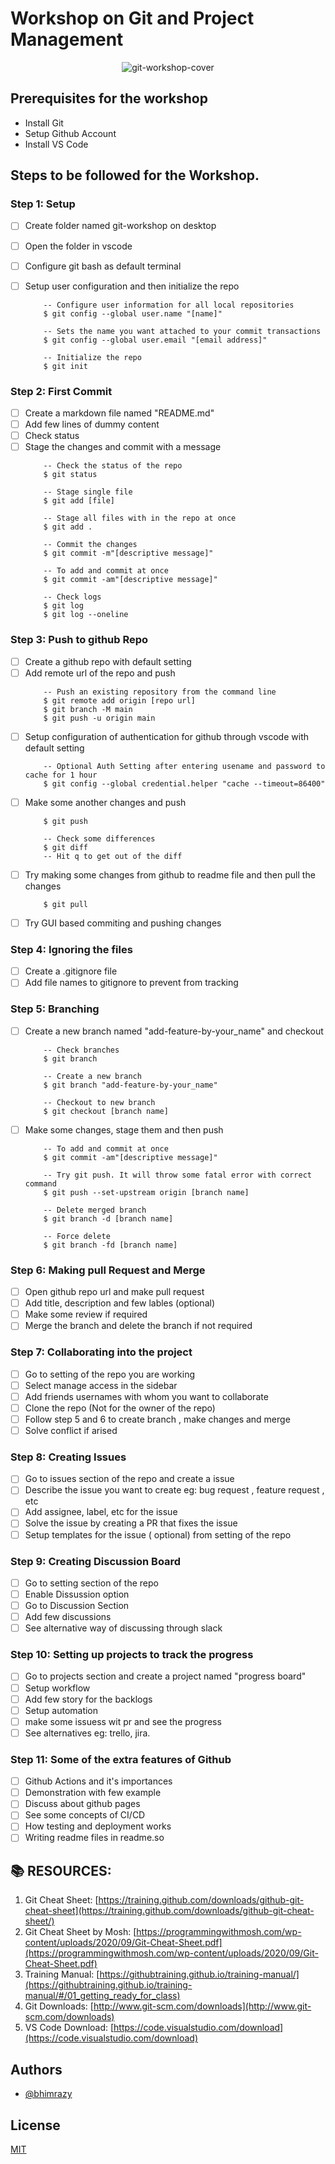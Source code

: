 # Workshop on Git and Project Management
<p align="center">
    <img alt="git-workshop-cover" src="https://user-images.githubusercontent.com/46085301/147738841-9c534b07-b7b0-40ae-989f-f37f78f277d8.png" />
</p>

## Prerequisites for the workshop 
- Install Git 
- Setup Github Account 
- Install VS Code

## Steps to be followed for the Workshop.

### Step 1: Setup
- [ ] Create folder named git-workshop on desktop
- [ ] Open the folder in vscode
- [ ] Configure git bash as default terminal
- [ ] Setup user configuration and then initialize the repo
    
  ```
      -- Configure user information for all local repositories
      $ git config --global user.name "[name]"

      -- Sets the name you want attached to your commit transactions
      $ git config --global user.email "[email address]"

      -- Initialize the repo
      $ git init
  ```
### Step 2: First Commit
- [ ] Create a markdown file named "README.md"
- [ ] Add few lines of dummy content
- [ ] Check status
- [ ] Stage the changes and commit with a message
    ``` 
        -- Check the status of the repo
        $ git status

        -- Stage single file
        $ git add [file]

        -- Stage all files with in the repo at once
        $ git add .

        -- Commit the changes
        $ git commit -m"[descriptive message]"

        -- To add and commit at once
        $ git commit -am"[descriptive message]"

        -- Check logs
        $ git log
        $ git log --oneline
    ```
### Step 3: Push to github Repo
- [ ] Create a github repo with default setting
- [ ] Add remote url of the repo and push
    ```
        -- Push an existing repository from the command line
        $ git remote add origin [repo url]
        $ git branch -M main
        $ git push -u origin main
    ```
- [ ] Setup configuration of authentication for github through vscode with default setting
    ```
        -- Optional Auth Setting after entering usename and password to cache for 1 hour
        $ git config --global credential.helper "cache --timeout=86400"
    ```
- [ ] Make some another changes and push
    ```
        $ git push

        -- Check some differences
        $ git diff
        -- Hit q to get out of the diff
    ```
- [ ] Try making some changes from github to readme file and then pull the changes
    ```
        $ git pull
    ```
- [ ] Try GUI based commiting and pushing changes
### Step 4: Ignoring the files
- [ ] Create a .gitignore file
- [ ] Add file names to gitignore to prevent from tracking
### Step 5: Branching
- [ ] Create a new branch named "add-feature-by-your_name" and checkout
    ```
        -- Check branches
        $ git branch

        -- Create a new branch 
        $ git branch "add-feature-by-your_name"

        -- Checkout to new branch
        $ git checkout [branch name]
    ```
- [ ] Make some changes, stage them and then push
    ```
        -- To add and commit at once
        $ git commit -am"[descriptive message]"

        -- Try git push. It will throw some fatal error with correct command
        $ git push --set-upstream origin [branch name]

        -- Delete merged branch
        $ git branch -d [branch name]

        -- Force delete
        $ git branch -fd [branch name]
    ```
### Step 6: Making pull Request and Merge
- [ ] Open github repo url and make pull request
- [ ] Add title, description and few lables (optional)
- [ ] Make some review if required
- [ ] Merge the branch and delete the branch if not required

### Step 7: Collaborating into the project
- [ ] Go to setting of the repo you are working
- [ ] Select manage access in the sidebar
- [ ] Add friends usernames with whom you want to collaborate
- [ ] Clone the repo (Not for the owner of the repo)
- [ ] Follow step 5 and 6 to create branch , make changes and merge
- [ ] Solve conflict if arised

### Step 8: Creating Issues
- [ ] Go to issues section of the repo and create a issue
- [ ] Describe the issue you want to create eg: bug request , feature request , etc
- [ ] Add assignee, label, etc for the issue
- [ ] Solve the issue by creating a PR that fixes the issue
- [ ] Setup templates for the issue ( optional) from setting of the repo

### Step 9: Creating Discussion Board
- [ ] Go to setting section of the repo
- [ ] Enable Dissussion option
- [ ] Go to Discussion Section
- [ ] Add few discussions
- [ ] See alternative way of discussing through slack

### Step 10: Setting up projects to track the progress
- [ ] Go to projects section and create a project named "progress board"
- [ ] Setup workflow
- [ ] Add few story for the backlogs
- [ ] Setup automation
- [ ] make some issuess wit pr and see the progress
- [ ] See alternatives eg: trello, jira.
 
### Step 11: Some of the extra features of Github
- [ ] Github Actions and it's importances
- [ ] Demonstration with few example
- [ ] Discuss about github pages
- [ ] See some concepts of CI/CD
- [ ] How testing and deployment works
- [ ] Writing readme files in readme.so

## 📚 RESOURCES:

1. Git Cheat Sheet: [https://training.github.com/downloads/github-git-cheat-sheet](https://training.github.com/downloads/github-git-cheat-sheet/)
2. Git Cheat Sheet by Mosh: [https://programmingwithmosh.com/wp-content/uploads/2020/09/Git-Cheat-Sheet.pdf](https://programmingwithmosh.com/wp-content/uploads/2020/09/Git-Cheat-Sheet.pdf)
3. Training Manual: [https://githubtraining.github.io/training-manual/](https://githubtraining.github.io/training-manual/#/01_getting_ready_for_class)
4. Git Downloads: [http://www.git-scm.com/downloads](http://www.git-scm.com/downloads)
5. VS Code Download: [https://code.visualstudio.com/download](https://code.visualstudio.com/download)
## Authors

- [@bhimrazy](https://www.github.com/bhimrazy)


## License

[MIT](https://github.com/bhimrazy/Workshop-on-Git-and-Project-Management/blob/main/LICENSE)
